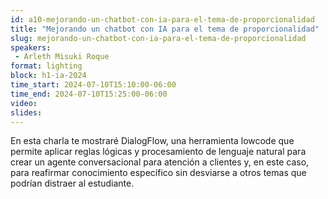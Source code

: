 ```yaml
---
id: a10-mejorando-un-chatbot-con-ia-para-el-tema-de-proporcionalidad
title: "Mejorando un chatbot con IA para el tema de proporcionalidad"
slug: mejorando-un-chatbot-con-ia-para-el-tema-de-proporcionalidad
speakers:
 - Arleth Misuki Roque
format: lighting
block: h1-ia-2024
time_start: 2024-07-10T15:10:00-06:00
time_end: 2024-07-10T15:25:00-06:00
video:
slides:
---
```


En esta charla te mostraré DialogFlow, una herramienta lowcode que permite aplicar reglas lógicas y procesamiento de lenguaje natural para crear un agente conversacional para atención a clientes y, en este caso, para reafirmar conocimiento específico sin desviarse a otros temas que podrían distraer al estudiante.